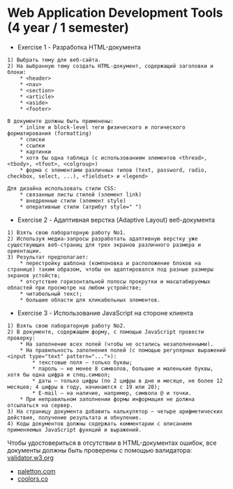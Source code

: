 # Web Application Development Tools (4 year / 1 semester)

* Exercise 1 - Разработка HTML-документа
```
1) Выбрать тему для веб-сайта.
2) На выбранную тему создать HTML-документ, содержащий заголовки и блоки:
    * <header>
    * <nav>
    * <section>
    * <article>
    * <aside>
    * <footer>

В документе должны быть применены:
    * inline и block-level теги физического и логического форматирования (formatting)
    * списки
    * ссылки
    * картинки
    * хотя бы одна таблица (с использованием элементов <thread>, <tbody>, <tfoot>, <colgroup>)
    * форма с элементами различных типов (text, password, radio, checkbox, select, ...), <fieldset> и <legend>

Для дизайна использовать стили CSS:
    * связанные листы стилей (элемент link)
    * внедренные стили (элемент style)
    * оперативные стили (атрибут style=" ")
```

* Exercise 2 - Адаптивная верстка (Adaptive Layout) веб-документа
```
1) Взять свою лабораторную работу No1.
2) Используя медиа-запросы разработать адаптивную верстку уже существующих веб-страниц для трех экранов различного размера и ориентации.
3) Результат предполагает:
    * перестройку шаблона (компоновка и расположение блоков на странице) таким образом, чтобы он адаптировался под разные размеры экранов устойств;
    * отсутствие горизонтальной полосы прокрутки и масштабируемых областей при просмотре на любом устройстве;
    * читабельный текст;
    * большие области для кликабельных элементов.
```

* Exercise 3 - Использование JavaScript на стороне клиента
```
1) Взять свою лабораторную работу No2.
2) В документе, содержащем форму, с помощью JavaScript провести проверку:
    * На заполнение всех полей (чтобы не остались незаполненными).
    * На правильность заполнения полей (с помощью регулярных выражений <input type="text" pattern="...">):
        * текстовые поля – только буквы;
        * пароль – не менее 8 символов, большие и маленькие буквы, хотя бы одна цифра и спец.символ;
        * даты – только цифры (по 2 цифры в дне и месяце, не более 12 месяцев; 4 цифры в году, начинаются с 19 или 20);
        * E-mail – на наличие, например, символа @ и точки.
    * При неправильном заполнении формы информация не должна отсылаться на сервер.
3) На страницу документа добавить калькулятор – четыре арифметических действия, получение результата и обнуление.
4) Коды документов должны содержать комментарии с описанием применяемых JavaScript функций и выражений.
```

Чтобы удостовериться в отсутствии в HTML-документах ошибок, все документы должны быть проверены с помощью валидатора: [validator.w3.org](http://validator.w3.org/)
* [paletton.com](http://paletton.com/)
* [coolors.co](https://coolors.co/app/)
